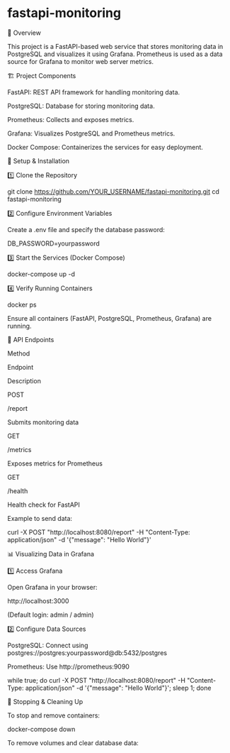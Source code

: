 # fastapi-monitoring

📌 Overview

This project is a FastAPI-based web service that stores monitoring data in PostgreSQL and visualizes it using Grafana. Prometheus is used as a data source for Grafana to monitor web server metrics.

🏗️ Project Components

FastAPI: REST API framework for handling monitoring data.

PostgreSQL: Database for storing monitoring data.

Prometheus: Collects and exposes metrics.

Grafana: Visualizes PostgreSQL and Prometheus metrics.

Docker Compose: Containerizes the services for easy deployment.

🚀 Setup & Installation

1️⃣ Clone the Repository

git clone https://github.com/YOUR_USERNAME/fastapi-monitoring.git
cd fastapi-monitoring

2️⃣ Configure Environment Variables

Create a .env file and specify the database password:

DB_PASSWORD=yourpassword

3️⃣ Start the Services (Docker Compose)

docker-compose up -d

4️⃣ Verify Running Containers

docker ps

Ensure all containers (FastAPI, PostgreSQL, Prometheus, Grafana) are running.

🎯 API Endpoints

Method

Endpoint

Description

POST

/report

Submits monitoring data

GET

/metrics

Exposes metrics for Prometheus

GET

/health

Health check for FastAPI

Example to send data:

curl -X POST "http://localhost:8080/report" -H "Content-Type: application/json" -d '{"message": "Hello World"}'

📊 Visualizing Data in Grafana

1️⃣ Access Grafana

Open Grafana in your browser:

http://localhost:3000

(Default login: admin / admin)

2️⃣ Configure Data Sources

PostgreSQL: Connect using postgres://postgres:yourpassword@db:5432/postgres

Prometheus: Use http://prometheus:9090

while true; do curl -X POST "http://localhost:8080/report" -H "Content-Type: application/json" -d '{"message": "Hello World"}'; sleep 1; done

🔧 Stopping & Cleaning Up

To stop and remove containers:

docker-compose down

To remove volumes and clear database data:
